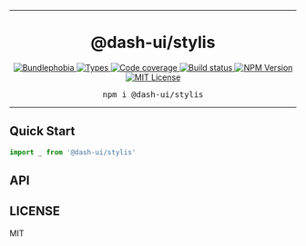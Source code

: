 <hr>
<div align="center">
  <h1 align="center">
    @dash-ui/stylis
  </h1>
</div>

<p align="center">
  <a href="https://bundlephobia.com/result?p=@dash-ui/stylis">
    <img alt="Bundlephobia" src="https://img.shields.io/bundlephobia/minzip/@dash-ui/stylis?style=for-the-badge&labelColor=24292e">
  </a>
  <a aria-label="Types" href="https://www.npmjs.com/package/@dash-ui/stylis">
    <img alt="Types" src="https://img.shields.io/npm/types/@dash-ui/stylis?style=for-the-badge&labelColor=24292e">
  </a>
  <a aria-label="Code coverage report" href="https://codecov.io/gh/dash-ui/stylis">
    <img alt="Code coverage" src="https://img.shields.io/codecov/c/gh/dash-ui/stylis?style=for-the-badge&labelColor=24292e">
  </a>
  <a aria-label="Build status" href="https://travis-ci.com/dash-ui/stylis">
    <img alt="Build status" src="https://img.shields.io/travis/com/dash-ui/stylis?style=for-the-badge&labelColor=24292e">
  </a>
  <a aria-label="NPM version" href="https://www.npmjs.com/package/@dash-ui/stylis">
    <img alt="NPM Version" src="https://img.shields.io/npm/v/@dash-ui/stylis?style=for-the-badge&labelColor=24292e">
  </a>
  <a aria-label="License" href="https://jaredlunde.mit-license.org/">
    <img alt="MIT License" src="https://img.shields.io/npm/l/@dash-ui/stylis?style=for-the-badge&labelColor=24292e">
  </a>
</p>

<pre align="center">npm i @dash-ui/stylis</pre>
<hr>



## Quick Start

```js
import _ from '@dash-ui/stylis'
```

## API

## LICENSE

MIT
